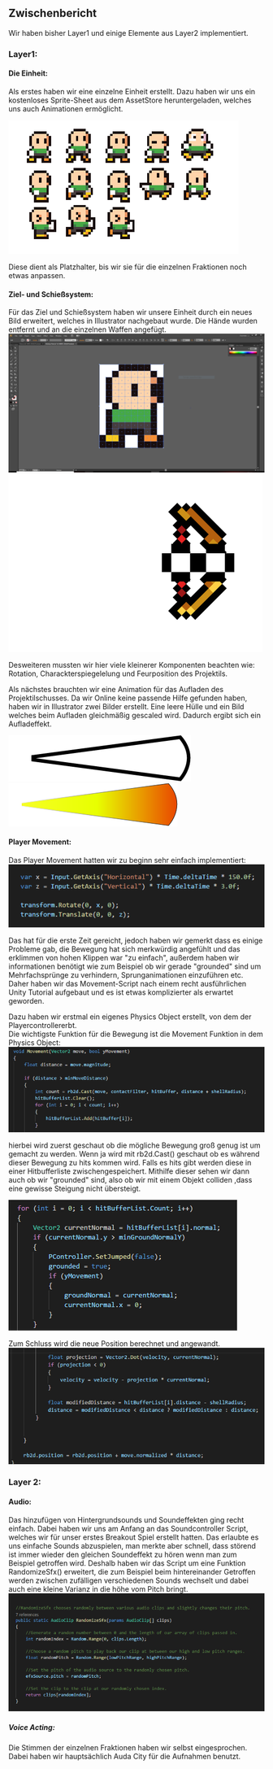 

## Zwischenbericht

Wir haben bisher Layer1 und einige Elemente aus Layer2 implementiert.

### Layer1:

#### Die Einheit:
  Als erstes haben wir eine einzelne Einheit erstellt. Dazu haben wir uns ein kostenloses Sprite-Sheet aus dem AssetStore
  heruntergeladen, welches uns auch Animationen ermöglicht.
  
  
  ![](./images/BaseHuman.PNG)
 
 
  Diese dient als Platzhalter, bis wir sie für die einzelnen Fraktionen noch etwas anpassen.
  
#### Ziel- und Schießsystem:
  Für das Ziel und Schießsystem haben wir unsere Einheit durch ein neues Bild erweitert, welches in Illustrator nachgebaut
  wurde. Die Hände wurden entfernt und an die einzelnen Waffen angefügt.
  ![](./images/Aiming.PNG) ![](./images/Bow.png)
  
  Desweiteren mussten wir hier viele kleinerer Komponenten beachten wie: Rotation, Charackterspiegelelung und Feurposition des
  Projektils.
  
  Als nächstes brauchten wir eine Animation für das Aufladen des Projektilschusses. Da wir Online keine passende Hilfe gefunden 
  haben, haben wir in Illustrator zwei Bilder erstellt. Eine leere Hülle und ein Bild welches beim Aufladen gleichmäßig
  gescaled wird. Dadurch ergibt sich ein Aufladeffekt.
  
  
  ![](./images/LoadingBulletOutLine.png)
  ![](./images/LoadingBullet.png) 
  
  
#### Player Movement:

 Das Player Movement hatten wir zu beginn sehr einfach implementiert:
 ![](./images/Movement.PNG)

 Das hat für die erste Zeit gereicht, jedoch haben wir gemerkt dass es einige Probleme gab, 
 die Bewegung hat sich merkwürdig angefühlt und das erklimmen von hohen Klippen war 
 "zu einfach", außerdem haben wir informationen benötigt wie zum Beispiel ob wir gerade 
 "grounded" sind um Mehrfachsprünge zu verhindern,  Sprunganimationen einzuführen etc.
 Daher haben wir das Movement-Script nach einem recht ausführlichen Unity Tutorial aufgebaut 
 und es ist etwas komplizierter als erwartet geworden.
 
 Dazu haben wir erstmal ein eigenes Physics Object erstellt, von dem der Playercontrollererbt.  
 Die wichtigste Funktion für die Bewegung  ist die Movement Funktion in dem Physics Object:
 ![](./images/Movement1.PNG)
 
 hierbei wird zuerst geschaut ob die mögliche Bewegung groß 
 genug ist um gemacht zu werden. Wenn ja wird mit rb2d.Cast() 
 geschaut ob es während dieser Bewegung zu hits kommen wird. 
 Falls es hits gibt werden diese in einer Hitbufferliste
 zwischengespeichert. Mithilfe dieser sehen wir dann auch ob wir 
 "grounded" sind, also ob wir mit einem Objekt colliden ,dass 
 eine gewisse Steigung nicht übersteigt.
 
 ![](./images/Movement2.PNG)
 
 
 Zum Schluss wird die neue Position berechnet und angewandt.
 ![](./images/Movement3.PNG)
 
 ### Layer 2:
 
 ####  Audio:
 Das hinzufügen von Hintergrundsounds und Soundeffekten ging recht einfach.
 Dabei haben wir uns am Anfang an das Soundcontroller Script, 
 welches wir für unser erstes Breakout Spiel erstellt  hatten. 
 Das erlaubte es uns einfache Sounds abzuspielen, man 
 merkte aber schnell, dass störend ist immer wieder den gleichen 
 Soundeffekt zu hören wenn man zum Beispiel getroffen wird. 
 Deshalb haben wir das Script um eine Funktion RandomizeSfx() erweitert, 
 die zum Beispiel beim hintereinander Getroffen werden  zwischen 
 zufälligen verschiedenen Sounds wechselt und dabei auch eine kleine 
 Varianz in die höhe vom Pitch bringt.
 ![](./images/Webeng.PNG)
 
 ##### Voice Acting:
 Die Stimmen der einzelnen Fraktionen haben wir selbst eingesprochen. Dabei haben wir
 hauptsächlich Auda City für die Aufnahmen benutzt. 

 

  
